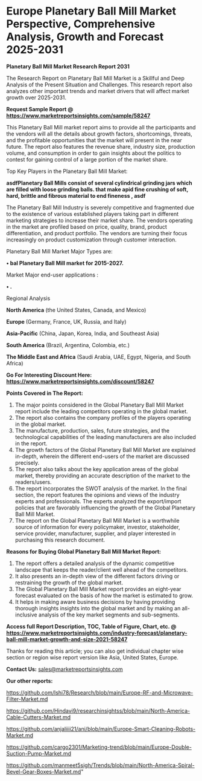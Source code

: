 # Europe Planetary Ball Mill Market Perspective, Comprehensive Analysis, Growth and Forecast 2025-2031

<strong>Planetary Ball Mill Market Research Report 2031</strong>

The Research Report on Planetary Ball Mill Market is a Skillful and Deep Analysis of the Present Situation and Challenges. This research report also analyzes other important trends and market drivers that will affect market growth over 2025-2031.

<strong>Request Sample Report @ <a href=https://www.marketreportsinsights.com/sample/58247>https://www.marketreportsinsights.com/sample/58247</a></strong>

This Planetary Ball Mill market report aims to provide all the participants and the vendors will all the details about growth factors, shortcomings, threats, and the profitable opportunities that the market will present in the near future. The report also features the revenue share, industry size, production volume, and consumption in order to gain insights about the politics to contest for gaining control of a large portion of the market share.

Top Key Players in the Planetary Ball Mill Market:

<strong>asdfPlanetary Ball Mills consist of several cylindrical grinding jars which are filled with loose grinding balls. that make apid fine crushing of soft, hard, brittle and fibrous material to end fineness , asdf</strong>

The Planetary Ball Mill Industry is severely competitive and fragmented due to the existence of various established players taking part in different marketing strategies to increase their market share. The vendors operating in the market are profiled based on price, quality, brand, product differentiation, and product portfolio. The vendors are turning their focus increasingly on product customization through customer interaction.

Planetary Ball Mill Market Major Types are:

<strong>• bal Planetary Ball Mill market for 2015-2027.</strong>

Market Major end-user applications :

<strong>• .</strong>

Regional Analysis

</u><strong><b>North America</b></strong> (the United States, Canada, and Mexico)

<strong><b>Europe </b></strong>(Germany, France, UK, Russia, and Italy)

<strong><b>Asia-Pacific</b></strong> (China, Japan, Korea, India, and Southeast Asia)

<strong><b>South America</b></strong> (Brazil, Argentina, Colombia, etc.)

<strong><b>The Middle East and Africa</b></strong> (Saudi Arabia, UAE, Egypt, Nigeria, and South Africa)

<strong>Go For Interesting Discount Here: <a href=https://www.marketreportsinsights.com/discount/58247>https://www.marketreportsinsights.com/discount/58247</a></strong>

<strong>Points Covered in The Report:</strong>
<ol>
  <li>The major points considered in the Global Planetary Ball Mill Market report include the leading competitors operating in the global market.</li>
  <li>The report also contains the company profiles of the players operating in the global market.</li>
  <li>The manufacture, production, sales, future strategies, and the technological capabilities of the leading manufacturers are also included in the report.</li>
  <li>The growth factors of the Global Planetary Ball Mill Market are explained in-depth, wherein the different end-users of the market are discussed precisely.</li>
  <li>The report also talks about the key application areas of the global market, thereby providing an accurate description of the market to the readers/users.</li>
  <li>The report incorporates the SWOT analysis of the market. In the final section, the report features the opinions and views of the industry experts and professionals. The experts analyzed the export/import policies that are favorably influencing the growth of the Global Planetary Ball Mill Market.</li>
  <li>The report on the Global Planetary Ball Mill Market is a worthwhile source of information for every policymaker, investor, stakeholder, service provider, manufacturer, supplier, and player interested in purchasing this research document.</li>
</ol>
<strong>Reasons for Buying Global Planetary Ball Mill Market Report:</strong>

<ol>
  <li>The report offers a detailed analysis of the dynamic competitive landscape that keeps the reader/client well ahead of the competitors.</li>
  <li>It also presents an in-depth view of the different factors driving or restraining the growth of the global market.</li>
  <li>The Global Planetary Ball Mill Market report provides an eight-year forecast evaluated on the basis of how the market is estimated to grow.</li>
  <li>It helps in making aware business decisions by having providing thorough insights insights into the global market and by making an all-inclusive analysis of the key market segments and sub-segments.</li>
</ol>
<strong>Access full Report Description, TOC, Table of Figure, Chart, etc. @ <a href=https://www.marketreportsinsights.com/industry-forecast/planetary-ball-mill-market-growth-and-size-2021-58247>https://www.marketreportsinsights.com/industry-forecast/planetary-ball-mill-market-growth-and-size-2021-58247</a></strong>


Thanks for reading this article; you can also get individual chapter wise section or region wise report version like Asia, United States, Europe.

<strong>Contact Us:</strong>
sales@marketreportsinsights.com

<strong>Our other reports:</strong>

<a href=https://github.com/Ishi78/Research/blob/main/Europe-RF-and-Microwave-Filter-Market.md>https://github.com/Ishi78/Research/blob/main/Europe-RF-and-Microwave-Filter-Market.md</a>

<a href=https://github.com/Hindavi9/researchinsightss/blob/main/North-America-Cable-Cutters-Market.md>https://github.com/Hindavi9/researchinsightss/blob/main/North-America-Cable-Cutters-Market.md</a>

<a href=https://github.com/anjaliiii21/ani/blob/main/Europe-Smart-Cleaning-Robots-Market.md>https://github.com/anjaliiii21/ani/blob/main/Europe-Smart-Cleaning-Robots-Market.md</a>

<a href=https://github.com/cargo2301/Marketing-trend/blob/main/Europe-Double-Suction-Pump-Market.md>https://github.com/cargo2301/Marketing-trend/blob/main/Europe-Double-Suction-Pump-Market.md</a>

<a href=https://github.com/manmeet5sigh/Trends/blob/main/North-America-Spiral-Bevel-Gear-Boxes-Market.md>https://github.com/manmeet5sigh/Trends/blob/main/North-America-Spiral-Bevel-Gear-Boxes-Market.md</a>"
